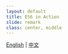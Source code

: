 ```yaml
---
layout: default
title: ES6 in Action
slide: remark
class: center, middle
---
```


<p class="languages">
	<a href="README.en.md" hreflang="en">English</a> |
	<a href="README.md" hreflang="zh-Hans-cmn-x-hax">中文</a>
</p>

<script>
var slideshow
document.querySelector('.languages').addEventListener('click', function (event) {
	if (event.target.tagName.toUpperCase() === 'A') {
		event.preventDefault()
		try {
			slideshow = remark.create({sourceUrl: event.target.href})
		} catch (e) {
			console.error(e)
		}
	}
})
</script>
